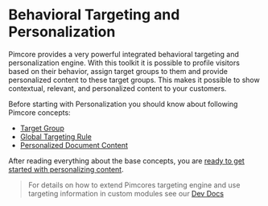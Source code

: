 # Behavioral Targeting and Personalization 

Pimcore provides a very powerful integrated behavioral targeting and personalization engine. With this toolkit it is 
possible to profile visitors based on their behavior, assign target groups to them and provide personalized content to 
these target groups. This makes it possible to show contextual, relevant, and personalized content to your customers.

Before starting with Personalization you should know about following Pimcore concepts: 

* [Target Group](./doc/01_Usage/01_Concepts.md#page_Target-Group)
* [Global Targeting Rule](./doc/01_Usage/01_Concepts.md#page_Global-Targeting-Rule)
* [Personalized Document Content](./doc/01_Usage/01_Concepts.md#page_Personalized-Document-Content)


After reading everything about the base concepts, you are 
[ready to get started with personalizing content](./doc/01_Usage/03_How_to_Personalize_Content/README.md). 

 
 > For details on how to extend Pimcores targeting engine and use targeting information in custom modules
 > see our [Dev Docs](./doc/Development_Documentation/README.md)
